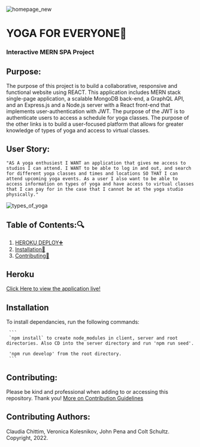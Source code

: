 ![homepage_new](https://user-images.githubusercontent.com/97765679/178847361-b21cdc2e-52cb-41bd-8c29-de1cb09edfae.png)

# YOGA FOR EVERYONE:lotus_position:

### Interactive MERN SPA Project

## Purpose:

The purpose of this project is to build a collaborative, responsive and functional website using REACT. This application includes MERN stack single-page application, a scalable MongoDB back-end, a GraphQL API, and an Express.js and a Node.js server with a React front-end that implements user-authentication with JWT. The purpose of the JWT is to authenticate users to access a schedule for yoga classes. The purpose of the other links is to build a user-focused platform that allows for greater knowledge of types of yoga and access to virtual classes.

## User Story:

`"AS A yoga enthusiest I WANT an application that gives me access to studios I can attend. I WANT to be able to log in and out, and search for different yoga classes and times and locations SO THAT I can attend upcoming yoga events. As a user I also want to be able to access information on types of yoga and have access to virtual classes that I can pay for in the case that I cannot be at the yoga studio physically."`

![types_of_yoga](https://user-images.githubusercontent.com/97765679/178847375-cb9c7cdd-c21e-45e5-9f97-1fd9bc49da4d.png)

## Table of Contents::mag:

1.  [ HEROKU DEPLOY:heavy_plus_sign: ](#heroku)
2.  [ Installation:hammer: ](#installation)
3.  [ Contributing:handshake: ](#contributing)

## Heroku

[Click Here to view the application live!](https://fierce-spire-39947.herokuapp.com/) <br>

## Installation

To install dependancies, run the following commands:

     ```
     `npm install` to create node_modules in client, server and root directories. Also CD into the server directory and run 'npm run seed'.

     'npm run develop' from the root directory.
     ```

## Contributing:

Please be kind and professional when adding to or accessing this repository. Thank you!
[More on Contribution Guidelines](https://github.com/verokoles/readme-generator/blob/f57cf6a98bf276960885496059df4b039247c985/contributing.md)

## Contributing Authors:

Claudia Chittim, Veronica Kolesnikov, John Pena and Colt Schultz. Copyright, 2022.
